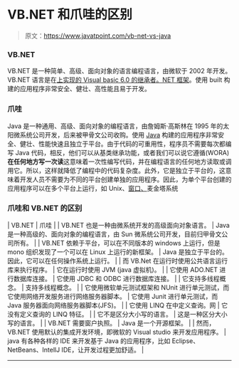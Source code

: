 # VB.NET 和爪哇的区别

> 原文：<https://www.javatpoint.com/vb-net-vs-java>

### VB.NET

VB.NET 是一种简单、高级、面向对象的语言编程语言，由微软于 2002 年开发。VB.NET 语言是在[上实现的 Visual basic 6.0 的继承者。NET 框架](https://www.javatpoint.com/net-framework)。使用 built 构建的应用程序非常安全、健壮、高性能且易于开发。

### 爪哇

Java 是一种通用、高级、面向对象的编程语言，由詹姆斯·高斯林在 1995 年的太阳微系统公司开发，后来被甲骨文公司收购。使用 [Java](https://www.javatpoint.com/java-tutorial) 构建的应用程序非常安全、健壮、性能快速且独立于平台。由于代码的可重用性，程序员不需要每次都编写 Java 代码，相反，他们可以从基类继承功能，或者我们可以说它遵循(WORA) **在任何地方写一次读**这意味着一次性编写代码，并在编程语言的任何地方读取或调用它。所以，这样就降低了编程中的代码复杂度。此外，它是独立于平台的，这意味着开发人员不需要为不同的平台创建单独的应用程序。因此，为单个平台创建的应用程序可以在多个平台上运行，如 Unix、[窗口、](https://www.javatpoint.com/windows)麦金塔系统

### 爪哇和 VB.NET 的区别

| VB.NET | 爪哇 |
| VB.NET 也是一种由微系统开发的高级面向对象语言。 | Java 是一种高级的、面向对象的编程语言，由 Sun 微系统公司开发，目前归甲骨文公司所有。 |
| VB.NET 依赖于平台，可以在不同版本的 windows 上运行，但是 mono 组织发现了一个可以在 Linux 上运行的新框架。 | Java 是独立于平台的。因此，它可以在任何操作系统上运行。 |
| 而 VB.Net 在运行时使用公共语言运行库来执行程序。 | 它在运行时使用 JVM (java 虚拟机)。 |
| 它使用 ADO.NET 进行数据库连接。 | 它使用 JDBC 和 ODBC 进行数据库连接。 |
| 它支持多线程概念。 | 支持多线程概念。 |
| 它使用微软单元测试框架和 NUnit 进行单元测试，而它使用网络开发服务进行网络服务器脚本。 | 它使用 Junit 进行单元测试，而 Java 服务器面向网络服务器脚本(JFS)。 |
| 它使用 LINQ 在中定义查询。网 | 它没有定义查询的 LINQ 特征。 |
| 它不是区分大小写的语言。 | 这是一种区分大小写的语言。 |
| VB.NET 需要窗户执照。 | Java 是一个开源框架。 |
| 然而，VB.NET 使用默认的集成开发环境，即微软的 Visual studio 来开发应用程序。 | java 有各种各样的 IDE 来开发基于 Java 的应用程序，比如 Eclipse、NetBeans、IntellJ IDE，让开发过程更加舒适。 |

* * *